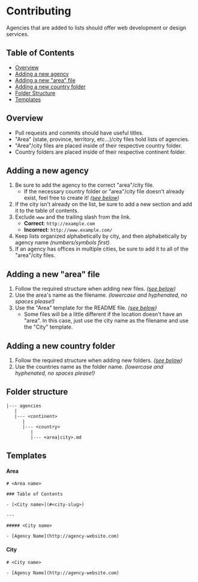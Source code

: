# Contributing

Agencies that are added to lists should offer web development or design services.


## Table of Contents

- [Overview](#overview)
- [Adding a new agency](#adding-a-new-agency)
- [Adding a new "area" file](#adding-a-new-area-file)
- [Adding a new country folder](#adding-a-new-country-folder)
- [Folder Structure](#folder-structure)
- [Templates](#templates)


## Overview

- Pull requests and commits should have useful titles.
- "Area" (state, province, territory, etc...)/city files hold lists of agencies.
- "Area"/city files are placed inside of their respective country folder.
- Country folders are placed inside of their respective continent folder.

## Adding a new agency

1. Be sure to add the agency to the correct "area"/city file.
    - If the necessary country folder or "area"/city file doesn't already exist, feel free to create it! _([see below](#adding-a-new-area-file))_
1. If the city isn't already on the list, be sure to add a new section and add it to the table of contents.
1. Exclude `www` and the trailing slash from the link.
    - __Correct__: `http://example.com`
    - __Incorrect__: `http://www.example.com/`
1. Keep lists organized alphabetically by city, and then alphabetically by agency name _(numbers/symbols first)_.
1. If an agency has offices in multiple cities, be sure to add it to all of the "area"/city files.


## Adding a new "area" file

1. Follow the required structure when adding new files. _([see below](#folder-structure))_
1. Use the area's name as the filename. _(lowercase and hyphenated, no spaces please!)_
1. Use the "Area" template for the README file. _([see below](#templates))_
    - Some files will be a little different if the location doesn't have an "area". In this case, just use the city name as the filename and use the "City" template.


## Adding a new country folder

1. Follow the required structure when adding new folders. _([see below](#folder-structure))_
1. Use the countries name as the folder name. _(lowercase and hyphenated, no spaces please!)_


## Folder structure

```
|--- agencies
   |
   |--- <continent>
      |
      |--- <country>
         |
         |--- <area|city>.md
```


## Templates

#### Area

```
# <Area name>

### Table of Contents

- [<City name>](#<city-slug>)

---

##### <City name>

- [Agency Name](http://agency-website.com)
```

#### City

```
# <City name>

- [Agency Name](http://agency-website.com)
```
